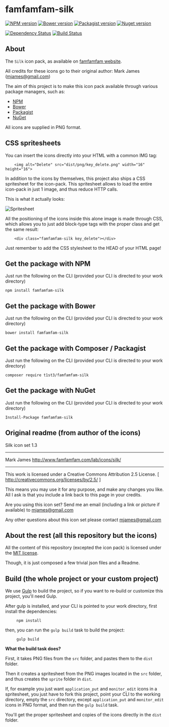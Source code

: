 famfamfam-silk
===============

[![NPM version](https://img.shields.io/npm/v/famfamfam-silk.svg)](https://www.npmjs.org/package/famfamfam-silk)
[![Bower version](https://img.shields.io/bower/v/famfamfam-silk.svg)](http://bower.io/search/?q=famfamfam-silk)
[![Packagist version](https://img.shields.io/packagist/v/t1st3/famfamfam-silk.svg)](https://packagist.org/packages/t1st3/famfamfam-silk)
[![Nuget version](https://img.shields.io/nuget/v/famfamfam-silk.svg)](https://www.nuget.org/packages/famfamfam-silk/)

[![Dependency Status](https://img.shields.io/david/dev/T1st3/famfamfam-silk.svg)](https://david-dm.org/t1st3/famfamfam-silk)
[![Build Status](https://img.shields.io/travis/T1st3/famfamfam-silk.svg)](https://travis-ci.org/T1st3/famfamfam-silk)




About
----------

The `Silk` icon pack, as available on [famfamfam website](http://www.famfamfam.com/lab/icons/silk/).

All credits for these icons go to their original author: Mark James (mjames@gmail.com)

The aim of this project is to make this icon pack available through various package managers, such as:

- [NPM](https://npmjs.org)
- [Bower](http://bower.io)
- [Packagist](https://packagist.org)
- [NuGet](https://www.nuget.org)


All icons are supplied in PNG format.



CSS spritesheets
----------

You can insert the icons directly into your HTML with a common IMG tag:

```
    <img alt="Delete" src="dist/png/key_delete.png" width="16" height="16">
```


In addition to the icons by themselves, this project also ships a CSS spritesheet for the icon-pack. This spritesheet allows to load the entire icon-pack in just 1 image, and thus reduce HTTP calls.

This is what it actually looks:

![Spritesheet](https://raw.githubusercontent.com/T1st3/famfamfam-silk/master/dist/sprite/famfamfam-silk.png)


All the positioning of the icons inside this alone image is made through CSS, which allows you to just add block-type tags with the proper class and get the same result:

```
    <div class="famfamfam-silk key_delete"></div>
```

Just remember to add the CSS stylesheet to the HEAD of your HTML page!



Get the package with NPM
----------

Just run the following on the CLI (provided your CLI is directed to your work directory)

```
npm install famfamfam-silk
```



Get the package with Bower
----------

Just run the following on the CLI (provided your CLI is directed to your work directory)

```
bower install famfamfam-silk
```


Get the package with Composer / Packagist
----------

Just run the following on the CLI (provided your CLI is directed to your work directory)

```
composer require t1st3/famfamfam-silk
```


Get the package with NuGet
----------

Just run the following on the CLI (provided your CLI is directed to your work directory)

```
Install-Package famfamfam-silk
```



Original readme (from author of the icons)
----------

Silk icon set 1.3

_________________________________________

Mark James
http://www.famfamfam.com/lab/icons/silk/

_________________________________________

This work is licensed under a
Creative Commons Attribution 2.5 License.
[ http://creativecommons.org/licenses/by/2.5/ ]

This means you may use it for any purpose,
and make any changes you like.
All I ask is that you include a link back
to this page in your credits.

Are you using this icon set? Send me an email
(including a link or picture if available) to
mjames@gmail.com

Any other questions about this icon set please
contact mjames@gmail.com



About the rest (all this repository but the icons)
----------

All the content of this repository (excepted the icon pack) 
is licensed under the [MIT license](http://opensource.org/licenses/MIT).

Though, it is just composed a few trivial json files and a Readme.




Build (the whole project or your custom project)
----------


We use [Gulp](http://gulpjs.com/) to build the project, so if you want to re-build or customize this project, you'll need Gulp.

After gulp is installed, and your CLI is pointed to your work directory, first install the dependencies:

```
     npm install
```


then, you can run the `gulp build` task to build the project:


```
     gulp build
```




**What the build task does?**

First, it takes PNG files from the `src` folder, and pastes them to the `dist` folder.

Then it creates a spritesheet from the PNG images located in the `src` folder, and thus creates the `sprite` folder in `dist`.

If, for example you just want `application_put` and `monitor_edit` icons in a spritesheet, you just have to fork this project, point your CLI to the working directory, 
empty the `src` directory, except `application_put` and `monitor_edit` icons in PNG format, and then run the `gulp build` task.

You'll get the proper spritesheet and copies of the icons directly in the `dist` folder.





